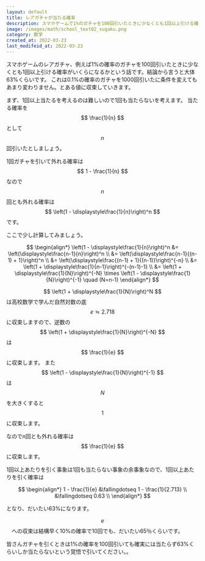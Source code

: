 ```yaml
---
layout: default
title: レアガチャが当たる確率
description: スマホゲームで1%のガチャを100回引いたときに少なくとも1回以上引ける確率がいくらになるかです。高校時代に学んだ自然対数の底「e」がかかわってきます。
image: /images/math/school_text02_sugaku.png
category: 数学
created_at: 2022-03-23
last_modifeid_at: 2022-03-23
---
```


<script async src="https://cdn.jsdelivr.net/npm/mathjax@3/es5/tex-chtml.js" id="MathJax-script"></script>

スマホゲームのレアガチャ、例えば1%の確率のガチャを100回引いたときに少なくとも1回以上引ける確率がいくらになるかという話です。結論から言うと大体63%くらいです。
これは0.1%の確率のガチャを1000回引いたに条件を変えてもあまり変わりません。とある値に収束していきます。


まず、1回以上当たるを考えるのは難しいので1回も当たらないを考えます。
当たる確率を $$ \frac{1}{n} $$ として $$ n $$ 回引いたとしましょう。

1回ガチャを引いて外れる確率は $$ 1 - \frac{1}{n} $$ なので
$$ n $$ 回とも外れる確率は $$ \left(1 - \displaystyle\frac{1}{n}\right)^n $$ です。

ここで少し計算してみましょう。

$$
\begin{align*}
\left(1 - \displaystyle\frac{1}{n}\right)^n &= \left(\displaystyle\frac{n-1}{n}\right)^n \\
&= \left(\displaystyle\frac{n-1}{(n-1) + 1}\right)^n \\
&= \left(\displaystyle\frac{(n-1) + 1}{(n-1)}\right)^{-n} \\
&= \left(1 + \displaystyle\frac{1}{n-1}\right)^{-(n-1)-1} \\
&= \left(1 + \displaystyle\frac{1}{N}\right)^{-N} \times \left(1 - \displaystyle\frac{1}{N}\right)^{-1} \quad (N=n-1)
\end{align*}
$$

$$ \left(1 + \displaystyle\frac{1}{N}\right)^N $$ は高校数学で学んだ自然対数の底 $$ e ≒ 2.718 $$
に収束しますので、逆数の $$ \left(1 + \displaystyle\frac{1}{N}\right)^{-N} $$ は $$ \frac{1}{e} $$ に収束します。
また $$ \left(1 - \displaystyle\frac{1}{N}\right)^{-1} $$ は $$ N $$ を大きくすると$$ 1 $$ に収束します。

なのでn回とも外れる確率は $$ \frac{1}{e} $$ に収束します。

1回以上あたりを引く事象は1回も当たらない事象の余事象なので、1回以上あたりを引く確率は

$$
\begin{align*}
1 - \frac{1}{e} &\fallingdotseq 1 - \frac{1}{2.713} \\
&\fallingdotseq 0.63 \\
\end{align*}
$$

となり、だいたい63%になります。

$$ e $$　への収束は結構早く10%の確率で10回でも、だいたい65％くらいです。

皆さんガチャを引くときは1%の確率を100回引いても確実には当たらず63%くらいしか当たらないという覚悟で引いてください。。


